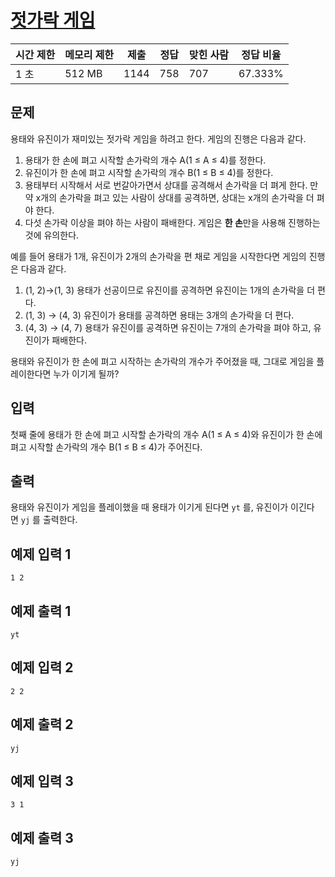# [젓가락 게임](https://www.acmicpc.net/problem/25642)

| 시간 제한 | 메모리 제한 | 제출 | 정답 | 맞힌 사람 | 정답 비율 |
| --- | --- | --- | --- | --- | --- |
| 1 초 | 512 MB | 1144 | 758 | 707 | 67.333% |

## 문제

용태와 유진이가 재미있는 젓가락 게임을 하려고 한다. 게임의 진행은 다음과 같다.

1. 용태가 한 손에 펴고 시작할 손가락의 개수 A(1 ≤ A ≤ 4)를 정한다.
2. 유진이가 한 손에 펴고 시작할 손가락의 개수 B(1 ≤ B ≤ 4)를 정한다.
3. 용태부터 시작해서 서로 번갈아가면서 상대를 공격해서 손가락을 더 펴게 한다. 만약 x개의 손가락을 펴고 있는 사람이 상대를 공격하면, 상대는 x개의 손가락을 더 펴야 한다.
4. 다섯 손가락 이상을 펴야 하는 사람이 패배한다. 게임은 **한 손**만을 사용해 진행하는 것에 유의한다.

예를 들어 용태가 1개, 유진이가 2개의 손가락을 편 채로 게임을 시작한다면 게임의 진행은 다음과 같다.

1. (1, 2)→(1, 3) 용태가 선공이므로 유진이를 공격하면 유진이는 1개의 손가락을 더 편다.
2. (1, 3) → (4, 3) 유진이가 용태를 공격하면 용태는 3개의 손가락을 더 편다.
3. (4, 3) → (4, 7) 용태가 유진이를 공격하면 유진이는 7개의 손가락을 펴야 하고, 유진이가 패배한다.

용태와 유진이가 한 손에 펴고 시작하는 손가락의 개수가 주어졌을 때, 그대로 게임을 플레이한다면 누가 이기게 될까?

## 입력

첫째 줄에 용태가 한 손에 펴고 시작할 손가락의 개수 A(1 ≤ A ≤ 4)와 유진이가 한 손에 펴고 시작할 손가락의 개수 B(1 ≤ B ≤ 4)가 주어진다.

## 출력

용태와 유진이가 게임을 플레이했을 때 용태가 이기게 된다면 `yt` 를, 유진이가 이긴다면 `yj` 를 출력한다.

## 예제 입력 1

```
1 2

```

## 예제 출력 1

```
yt

```

## 예제 입력 2

```
2 2

```

## 예제 출력 2

```
yj

```

## 예제 입력 3

```
3 1

```

## 예제 출력 3

```
yj
```
